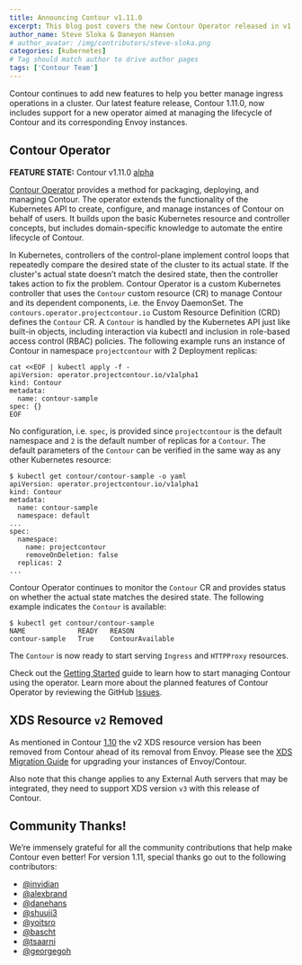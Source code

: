 ```yaml
---
title: Announcing Contour v1.11.0
excerpt: This blog post covers the new Contour Operator released in v1.11.0.
author_name: Steve Sloka & Daneyon Hansen
# author_avatar: /img/contributors/steve-sloka.png
categories: [kubernetes]
# Tag should match author to drive author pages
tags: ['Contour Team']
---
```


Contour continues to add new features to help you better manage ingress operations in a cluster.
Our latest feature release, Contour 1.11.0, now includes support for a new operator aimed at managing the lifecycle of Contour and its corresponding Envoy instances.

## Contour Operator

__FEATURE STATE:__ Contour v1.11.0 [alpha](https://projectcontour.io/resources/deprecation-policy/)

[Contour Operator](https://github.com/projectcontour/contour-operator/blob/main/README.md) provides a method for packaging,
deploying, and managing Contour. The operator extends the functionality of the Kubernetes API to create, configure, and
manage instances of Contour on behalf of users.
It builds upon the basic Kubernetes resource and controller concepts, but includes domain-specific knowledge to automate the entire lifecycle of Contour.

In Kubernetes, controllers of the control-plane implement control loops that repeatedly compare the desired state of the cluster to its actual state.
If the cluster's actual state doesn’t match the desired state, then the controller takes action to fix the problem.
Contour Operator is a custom Kubernetes controller that uses the `Contour` custom resource (CR) to manage Contour and its dependent components, i.e. the Envoy DaemonSet.
The `contours.operator.projectcontour.io` Custom Resource Definition (CRD) defines the `Contour` CR. A `Contour` is handled by the Kubernetes API just like built-in objects, including interaction via kubectl and inclusion in role-based access control (RBAC) policies.
The following example runs an instance of Contour in namespace `projectcontour` with 2 Deployment replicas:
```
cat <<EOF | kubectl apply -f -
apiVersion: operator.projectcontour.io/v1alpha1
kind: Contour
metadata:
  name: contour-sample
spec: {}
EOF
```

No configuration, i.e. `spec`, is provided since `projectcontour` is the default namespace and `2` is the default number
of replicas for a `Contour`.
The default parameters of the `Contour` can be verified in the same way as any other Kubernetes resource:
```
$ kubectl get contour/contour-sample -o yaml
apiVersion: operator.projectcontour.io/v1alpha1
kind: Contour
metadata:
  name: contour-sample
  namespace: default
...
spec:
  namespace:
    name: projectcontour
    removeOnDeletion: false
  replicas: 2
...
```

Contour Operator continues to monitor the `Contour` CR and provides status on whether the actual state matches the desired state. The following example indicates the `Contour` is available:
```
$ kubectl get contour/contour-sample
NAME             READY   REASON
contour-sample   True    ContourAvailable
```

The `Contour` is now ready to start serving `Ingress` and `HTTPProxy` resources.

Check out the [Getting Started](https://projectcontour.io/getting-started/) guide to learn how to start managing Contour using the operator. Learn more about the planned features of Contour Operator by reviewing the GitHub [Issues](https://github.com/projectcontour/contour-operator/issues).

## XDS Resource `v2` Removed

As mentioned in Contour [1.10](https://projectcontour.io/contour_v1100/#envoy-xds-v3-support) the v2 XDS resource version has been removed from Contour ahead of its removal from Envoy.
Please see the [XDS Migration Guide](https://projectcontour.io/guides/xds-migration/) for upgrading your instances of Envoy/Contour.

Also note that this change applies to any External Auth servers that may be integrated, they need to support XDS version `v3` with this release of Contour.

## Community Thanks!
We’re immensely grateful for all the community contributions that help make Contour even better! For version 1.11, special thanks go out to the following contributors:
- [@invidian](https://github.com/invidian)
- [@alexbrand](https://github.com/alexbrand)
- [@danehans](https://github.com/danehans)
- [@shuuji3](https://github.com/shuuji3)
- [@yoitsro](https://github.com/yoitsro)
- [@bascht](https://github.com/bascht)
- [@tsaarni](https://github.com/tsaarni)
- [@georgegoh](https://github.com/georgegoh)